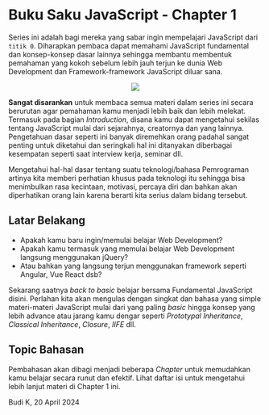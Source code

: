 # Buku Saku JavaScript - Chapter 1

Series ini adalah bagi mereka yang sabar ingin mempelajari JavaScript dari ```titik 0```. Diharapkan pembaca dapat memahami JavaScript fundamental dan konsep-konsep dasar lainnya sehingga membantu membentuk pemahaman yang kokoh sebelum lebih jauh terjun ke dunia Web Development dan Framework-framework JavaScript diluar sana.

<div align="center">
  <img src="https://github.com/user-attachments/assets/32c8abbf-2ae4-4545-8183-b4e0b6499b12"/>
</div>

**Sangat disarankan** untuk membaca semua materi dalam series ini secara berurutan agar pemahaman kamu menjadi lebih baik dan lebih melekat. Termasuk pada bagian *Introduction*, disana kamu dapat mengetahui sekilas tentang JavaScript mulai dari sejarahnya, creatornya dan yang lainnya. Pengetahuan dasar seperti ini banyak diremehkan orang padahal sangat penting untuk diketahui dan seringkali hal ini ditanyakan diberbagai kesempatan seperti saat interview kerja, seminar dll.

Mengetahui hal-hal dasar tentang suatu teknologi/bahasa Pemrograman artinya kita memberi perhatian khusus pada teknologi itu sehingga bisa menimbulkan rasa kecintaan, motivasi, percaya diri dan bahkan akan diperhatikan orang lain karena berarti kita serius dalam bidang tersebut.

## Latar Belakang

* Apakah kamu baru ingin/memulai belajar Web Development?
* Apakah kamu termasuk yang memulai belajar Web Development langsung menggunakan jQuery?
* Atau bahkan yang langsung terjun menggunakan framework seperti Angular, Vue React dsb?

Sekarang saatnya *back to basic* belajar bersama Fundamental JavaScript disini. Perlahan kita akan mengulas dengan singkat dan bahasa yang simple materi-materi JavaScript mulai dari yang paling *basic* hingga konsep yang lebih advance atau jarang kamu dengar seperti *Prototypal Inheritance*, *Classical Inheritance*, *Closure*, *IIFE* dll.

## Topic Bahasan

Pembahasan akan dibagi menjadi beberapa _Chapter_ untuk memudahkan kamu belajar secara runut dan efektif. Lihat daftar isi untuk mengetahui lebih lanjut materi di Chapter 1 ini.

Budi K, 20 April 2024
